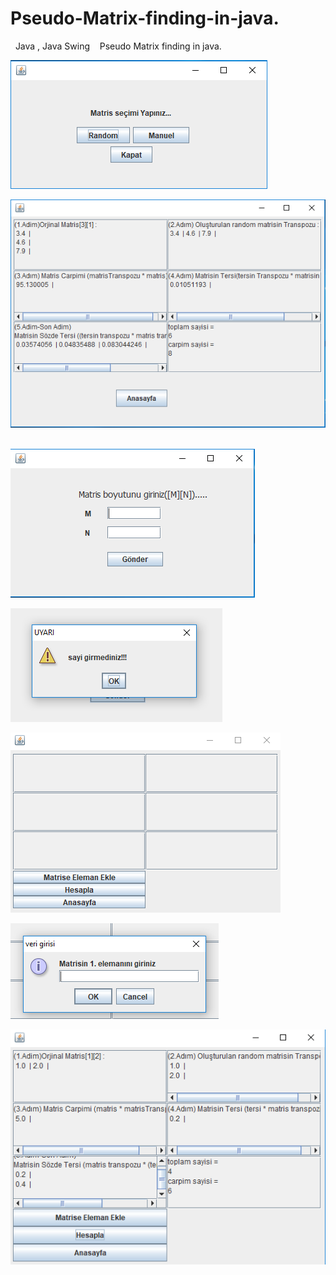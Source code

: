 # Pseudo-Matrix-finding-in-java.
&nbsp; 
Java , Java Swing 
&nbsp;&nbsp;
Pseudo Matrix finding in java.
&nbsp;&nbsp;&nbsp;&nbsp;&nbsp;&nbsp;&nbsp;&nbsp;

![alt text](https://github.com/MehmetAran/Pseudo-Matrix-finding-in-java./blob/master/screenshots/1.PNG)
&nbsp;&nbsp;&nbsp;&nbsp;&nbsp;&nbsp;&nbsp;&nbsp;

![alt text](https://github.com/MehmetAran/Pseudo-Matrix-finding-in-java./blob/master/screenshots/2.PNG)
&nbsp;&nbsp;&nbsp;&nbsp;&nbsp;&nbsp;&nbsp;&nbsp;

![alt text](https://github.com/MehmetAran/Pseudo-Matrix-finding-in-java./blob/master/screenshots/3.PNG)
&nbsp;&nbsp;&nbsp;&nbsp;&nbsp;&nbsp;&nbsp;&nbsp;

![alt text](https://github.com/MehmetAran/Pseudo-Matrix-finding-in-java./blob/master/screenshots/4.PNG)
&nbsp;&nbsp;&nbsp;&nbsp;&nbsp;&nbsp;&nbsp;&nbsp;

![alt text](https://github.com/MehmetAran/Pseudo-Matrix-finding-in-java./blob/master/screenshots/5.PNG)
&nbsp;&nbsp;&nbsp;&nbsp;&nbsp;&nbsp;&nbsp;&nbsp;

![alt text](https://github.com/MehmetAran/Pseudo-Matrix-finding-in-java./blob/master/screenshots/7.PNG)
&nbsp;&nbsp;&nbsp;&nbsp;&nbsp;&nbsp;&nbsp;&nbsp;

![alt text](https://github.com/MehmetAran/Pseudo-Matrix-finding-in-java./blob/master/screenshots/8.PNG)
&nbsp;&nbsp;&nbsp;&nbsp;&nbsp;&nbsp;&nbsp;&nbsp;
